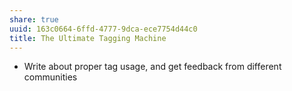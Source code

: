```yaml
---
share: true
uuid: 163c0664-6ffd-4777-9dca-ece7754d44c0
title: The Ultimate Tagging Machine
---
```

* Write about proper tag usage, and get feedback from different communities